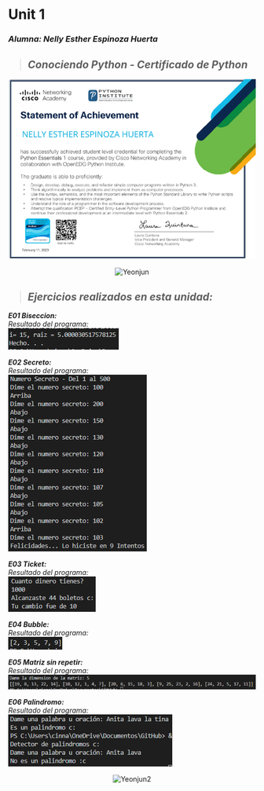 # Unit 1
### *Alumna: Nelly Esther Espinoza Huerta*  

>## *Conociendo Python - Certificado de Python*  

![CertificadoPython](https://github.com/UP210537/UP210537_DSA/blob/main/U1/Imagenes/CertificadoPyhon.png)  

<center>  

![Yeonjun](https://i.pinimg.com/236x/58/bf/3a/58bf3a543bef224e1dc38132e25b04cd.jpg)  

</center>  

>## *Ejercicios realizados en esta unidad:*  
***E01 Biseccion:***  
*Resultado del programa:*  
![Biseccion](https://github.com/UP210537/UP210537_DSA/blob/main/U1/Imagenes/Biseccion.png)  

***E02 Secreto:***  
*Resultado del programa:*  
![Secreto](https://github.com/UP210537/UP210537_DSA/blob/main/U1/Imagenes/Secreto.png)  

***E03 Ticket:***  
*Resultado del programa:*  
![Ticket](https://github.com/UP210537/UP210537_DSA/blob/main/U1/Imagenes/Ticket.png)  

***E04 Bubble:***  
*Resultado del programa:*  
![Bubble](https://github.com/UP210537/UP210537_DSA/blob/main/U1/Imagenes/Bubble.png)  

***E05 Matriz sin repetir:***  
*Resultado del programa:*  
![MatrizSinRepetir](https://github.com/UP210537/UP210537_DSA/blob/main/U1/Imagenes/MatrizSinRepetir.png)  

***E06 Palindromo:***  
*Resultado del programa:*  
![Palindromo](https://github.com/UP210537/UP210537_DSA/blob/main/U1/Imagenes/Palindromo.png)  

<center>  

![Yeonjun2](https://i.pinimg.com/236x/42/a2/c0/42a2c04a1afe271a91602ae0f0e66417.jpg)  

</center>